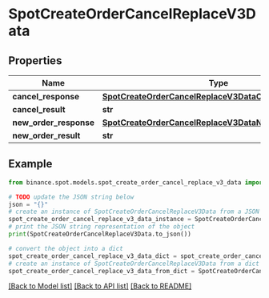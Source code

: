 # SpotCreateOrderCancelReplaceV3Data


## Properties

Name | Type | Description | Notes
------------ | ------------- | ------------- | -------------
**cancel_response** | [**SpotCreateOrderCancelReplaceV3DataCancelResponse**](SpotCreateOrderCancelReplaceV3DataCancelResponse.md) |  | [optional] 
**cancel_result** | **str** |  | [optional] 
**new_order_response** | [**SpotCreateOrderCancelReplaceV3DataNewOrderResponse**](SpotCreateOrderCancelReplaceV3DataNewOrderResponse.md) |  | [optional] 
**new_order_result** | **str** |  | [optional] 

## Example

```python
from binance.spot.models.spot_create_order_cancel_replace_v3_data import SpotCreateOrderCancelReplaceV3Data

# TODO update the JSON string below
json = "{}"
# create an instance of SpotCreateOrderCancelReplaceV3Data from a JSON string
spot_create_order_cancel_replace_v3_data_instance = SpotCreateOrderCancelReplaceV3Data.from_json(json)
# print the JSON string representation of the object
print(SpotCreateOrderCancelReplaceV3Data.to_json())

# convert the object into a dict
spot_create_order_cancel_replace_v3_data_dict = spot_create_order_cancel_replace_v3_data_instance.to_dict()
# create an instance of SpotCreateOrderCancelReplaceV3Data from a dict
spot_create_order_cancel_replace_v3_data_from_dict = SpotCreateOrderCancelReplaceV3Data.from_dict(spot_create_order_cancel_replace_v3_data_dict)
```
[[Back to Model list]](../README.md#documentation-for-models) [[Back to API list]](../README.md#documentation-for-api-endpoints) [[Back to README]](../README.md)



